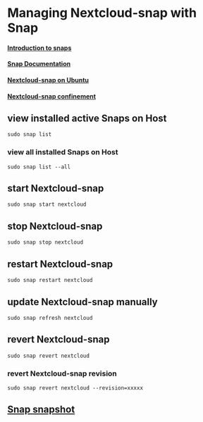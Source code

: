 # Managing Nextcloud-snap with Snap

#### [Introduction to snaps](https://ubuntu.com/core/services/guide/snaps-intro)

#### [Snap Documentation](https://snapcraft.io/docs)

#### [Nextcloud-snap on Ubuntu](https://github.com/nextcloud-snap/nextcloud-snap/wiki/Why-Ubuntu-is-the-only-supported-distro)

#### [Nextcloud-snap confinement](https://github.com/scubamuc/scubamuc.github.io/blob/scubamuc/wiki-md/NEXTCLOUD.snap--snap-confinement.md#snap-confinement-in-nextcloud-snap)

## view installed active Snaps on Host
```
sudo snap list
```

### view all installed Snaps on Host
```
sudo snap list --all
```

## start Nextcloud-snap
```
sudo snap start nextcloud
```

## stop Nextcloud-snap
```
sudo snap stop nextcloud
```

## restart Nextcloud-snap
```
sudo snap restart nextcloud
```

## update Nextcloud-snap manually

```
sudo snap refresh nextcloud
```

## revert Nextcloud-snap 

```
sudo snap revert nextcloud
```

### revert Nextcloud-snap revision

```
sudo snap revert nextcloud --revision=xxxxx
```

## [Snap snapshot](https://github.com/scubamuc/scubamuc.github.io/blob/scubamuc/wiki-md/NEXTCLOUD.snap--backup_snap-snapshot.md#nextcloud-snap-snapshot)
